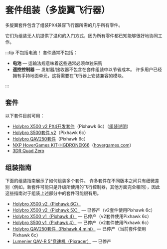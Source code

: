 # 套件组装（多旋翼飞行器）

多旋翼套件包含了组装PX4兼容飞行器所需的几乎所有零件。

它们为组装无人机提供了温和的入门方式，因为所有零件都已知能够很好地协同工作。

:::tip 不包括电池！
套件通常不包括：

- **电池** — 运输法规意味着这些通常必须单独采购
- **遥控控制器** — 发射器/接收器不包含在套件组装中以节省成本。
  许多用户已经拥有手持地面单元，这将需要在飞行器上安装兼容的模块。

:::

## 套件

以下套件目前可用：

- [Holybro X500 v2 PX4开发套件](https://holybro.com/collections/x500-kits)（Pixhawk 6c）（[组装说明](../frames_multicopter/holybro_x500v2_pixhawk6c.md)）
- [Holybro S500套件 v2](https://holybro.com/collections/s500/products/s500-v2-development-kit)（Pixhawk 6c）
- [Holybro QAV250套件](https://holybro.com/products/qav250-kit)（Pixhawk 6c）
- [NXP HoverGames KIT-HGDRONEK66](https://www.nxp.com/KIT-HGDRONEK66)（[hovergames.com](https://www.hovergames.com/)）
- [3DR Quad Zero](https://store.3dr.com/3dr-quad-zero-kit/)

## 组装指南

下面的组装指南展示了如何组装多个套件。
许多套件在不同版本之间只有细微差别（例如，新套件可能只是升级所使用的飞行控制器，其他方面完全相同），因此这些指南对于组装上述部分中的套件可能很有用。

- [Holybro X500 v2（Pixhawk 6C）](../frames_multicopter/holybro_x500v2_pixhawk6c.md)
- [Holybro X500 v2（Pixhawk 5X）](../frames_multicopter/holybro_x500V2_pixhawk5x.md) — 已停产（v2套件使用Pixhawk 6c）
- [Holybro X500 v1（Pixhawk 4）](../frames_multicopter/holybro_x500_pixhawk4.md) — 已停产（v2套件使用Pixhawk 6c）
- [Holybro S500 v1（Pixhawk 4）](../frames_multicopter/holybro_s500_v2_pixhawk4.md) — 已停产（v2套件使用Pixhawk 6c）
- [Holybro QAV250套件（Pixhawk 4 mini）](../frames_multicopter/holybro_qav250_pixhawk4_mini.md) — 已停产（当前套件使用Pixhawk 6c）
- [Lumenier QAV-R 5"竞速机（Pixracer）](../frames_multicopter/qav_r_5_kiss_esc_racer.md) — 已停产
